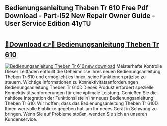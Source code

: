## Bedienungsanleitung Theben Tr 610 Free Pdf Download - Part-I52 New Repair Owner Guide - User Service Edition 41yTU

# <h2><a href="http://df10cip.blite.top/?on=Bedienungsanleitung+Theben+Tr+610">🔗Download 👉🔴 Bedienungsanleitung Theben Tr 610</a></h2>

[![Bedienungsanleitung Theben Tr 610 new download](https://i.imgur.com/lujVjoI.png)](http://df10cip.blite.top/?on=Bedienungsanleitung+Theben+Tr+610)
Meisterhafte Kontrolle Dieser Leitfaden enthüllt die Geheimnisse Ihres neuen Bedienungsanleitung Theben Tr 610 und ermöglicht es Ihnen, seine Funktionen präzise zu steuern. Wichtige Informationen zu Konnektivitätsanforderungen Bedienungsanleitung Theben Tr 610D Dieses Produkt erfordert spezielle Konnektivitätsanforderungen für eine optimale Leistung. Genießen Sie die nahtlose Integration der Funktionsliste in Ihr neues Bedienungsanleitung Theben Tr 610. Wir hoffen, dass das Bedienungsanleitung Theben Tr 610D Ihnen wertvolle Einblicke gegeben hat, um Ihr neues Gerät in Schwung zu bringen. Wenn Sie auf Probleme stoßen, wenden Sie sich an unseren Kundenservice.
